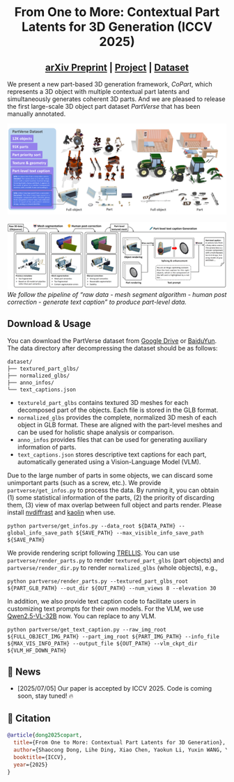 <div align="center">

# From One to More: Contextual Part Latents for 3D Generation (ICCV 2025)
## [arXiv Preprint](https://arxiv.org/) | [Project](https://hkdsc.github.io/project/copart/) | [Dataset](https://huggingface.co/) 

</div>

We present a new part-based 3D generation framework, *CoPart*, which represents a 3D object with multiple contextual part latents and simultaneously generates coherent 3D parts. And we are pleased to release the first large-scale 3D object part dataset *PartVerse* that has been manually annotated.

![image_1](assets/data_teaser.png)

![image_2](assets/dataset_pipeline_arxiv1.png)
*We follow the pipeline of “raw data - mesh segment algorithm - human post correction -
generate text caption” to produce part-level data.*

<!-- ![image_3](assets/copart_pipeline.png)
*The framework of CoPart operates as follows: Gaussian noise is added to part image and geometric tokens extracted from the VAE, which are then fed into 3D and 2D denoisers. Mutual guidance (a) is introduced to facilitate information exchange between the 3D and 2D modalities (via Cross-Modality Attention) as well as between different parts (via Cross-Part Attention). Additionally, (b) the 3D bounding boxes are treated as cube meshes, and the extracted box tokens are injected into the 3D denoiser through cross-attention. Simultaneously, the boxes are rendered into 2D images and injected into the 2D denoiser via ControlNet.* -->

## Download & Usage
You can download the PartVerse dataset from [Google Drive](https://drive.google.com/drive/folders/11pl0yw-tjkYutPwpnv1ZeQvIEW7WkBSP) or [BaiduYun](https://drive.google.com/drive/folders/11pl0yw-tjkYutPwpnv1ZeQvIEW7WkBSP). 
The data directory after decompressing the dataset should be as follows:
```
dataset/
├── textured_part_glbs/  
├── normalized_glbs/    
├── anno_infos/    
└── text_captions.json       
```
- `textureld_part_glbs` contains textured 3D meshes for each decomposed part of the objects. Each file is stored in the GLB format.
- `normalized_glbs` provides the complete, normalized 3D mesh of each object in GLB format. These are aligned with the part-level meshes and can be used for holistic shape analysis or comparison.
- `anno_infos` provides files that can be used for generating auxiliary information of parts.
- `text_captions.json` stores descriptive text captions for each part, automatically generated using a Vision-Language Model (VLM).

Due to the large number of parts in some objects, we can discard some unimportant parts (such as a screw, etc.). We provide `partverse/get_infos.py` to process the data. By running it, you can obtain (1) some statistical information of the parts, (2) the priority of discarding them, (3) view of max overlap between full object and parts render. Please install [nvdiffrast](https://github.com/NVlabs/nvdiffrast) and [kaolin](https://github.com/NVIDIAGameWorks/kaolin) when use.
```
python partverse/get_infos.py --data_root ${DATA_PATH} --global_info_save_path ${SAVE_PATH} --max_visible_info_save_path ${SAVE_PATH}
```
We provide rendering script following [TRELLIS](https://github.com/microsoft/TRELLIS). You can use `partverse/render_parts.py` to render `textured_part_glbs` (part objects) and `partverse/render_dir.py` to render `normalized_glbs` (whole objects), e.g.,
```
python partverse/render_parts.py --textured_part_glbs_root ${PART_GLB_PATH} --out_dir ${OUT_PATH} --num_views 8 --elevation 30
```
In addition, we also provide text caption code to facilitate users in customizing text prompts for their own models. For the VLM, we use [Qwen2.5-VL-32B](https://huggingface.co/Qwen/Qwen2.5-VL-32B-Instruct) now. You can replace to any VLM.
```
python partverse/get_text_caption.py --raw_img_root ${FULL_OBJECT_IMG_PATH} --part_img_root ${PART_IMG_PATH} --info_file ${MAX_VIS_INFO_PATH} --output_file ${OUT_PATH} --vlm_ckpt_dir ${VLM_HF_DOWN_PATH}
```


## 🚩 News
- [2025/07/05] Our paper is accepted by ICCV 2025. Code is coming soon, stay tuned! 🔥

## 📖 Citation
```bibtex
@article{dong2025copart,
  title={From One to More: Contextual Part Latents for 3D Generation},
  author={Shaocong Dong, Lihe Ding, Xiao Chen, Yaokun Li, Yuxin WANG, Yucheng Wang, Qi WANG, Jaehyeok Kim, Chenjian Gao, Zhanpeng Huang, Zibin Wang, Tianfan Xue, Dan Xu},
  booktitle={ICCV},
  year={2025}
}
```
